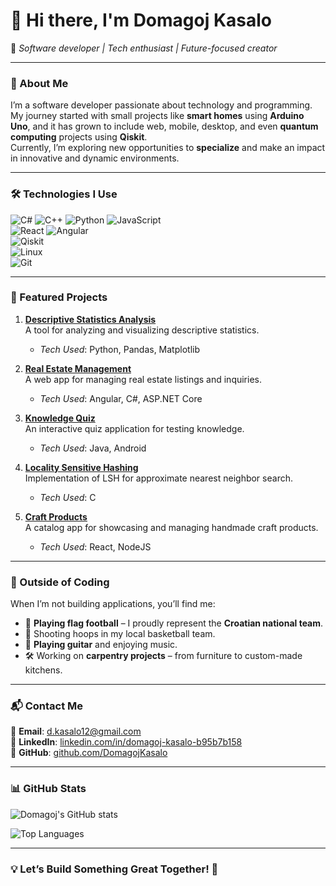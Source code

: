 # 👋 Hi there, I'm **Domagoj Kasalo**  

🚀 *Software developer | Tech enthusiast | Future-focused creator*  

---

### 🌟 About Me  
I’m a software developer passionate about technology and programming. My journey started with small projects like **smart homes** using **Arduino Uno**, and it has grown to include web, mobile, desktop, and even **quantum computing** projects using **Qiskit**.  
Currently, I’m exploring new opportunities to **specialize** and make an impact in innovative and dynamic environments.  

---

### 🛠️ **Technologies I Use**  
![C#](https://img.shields.io/badge/C%23-239120?style=flat-square&logo=c-sharp&logoColor=white) 
![C++](https://img.shields.io/badge/C++-00599C?style=flat-square&logo=c%2B%2B&logoColor=white)
![Python](https://img.shields.io/badge/Python-3776AB?style=flat-square&logo=python&logoColor=white)
![JavaScript](https://img.shields.io/badge/JavaScript-323330?style=flat-square&logo=javascript&logoColor=yellow)  
![React](https://img.shields.io/badge/React-20232A?style=flat-square&logo=react&logoColor=61DAFB) 
![Angular](https://img.shields.io/badge/Angular-DD0031?style=flat-square&logo=angular&logoColor=white)  
![Qiskit](https://img.shields.io/badge/Qiskit-000000?style=flat-square&logo=ibm&logoColor=blue)  
![Linux](https://img.shields.io/badge/Linux-FCC624?style=flat-square&logo=linux&logoColor=black)  
![Git](https://img.shields.io/badge/Git-F05032?style=flat-square&logo=git&logoColor=white)  

---

### 📂 Featured Projects  

1. [**Descriptive Statistics Analysis**](https://github.com/DomagojKasalo/Descriptive-Statistics-Analysis)  
   A tool for analyzing and visualizing descriptive statistics.  
   - *Tech Used*: Python, Pandas, Matplotlib  

2. [**Real Estate Management**](https://github.com/DomagojKasalo/RealEstate)  
   A web app for managing real estate listings and inquiries.  
   - *Tech Used*: Angular, C#, ASP.NET Core  

3. [**Knowledge Quiz**](https://github.com/DomagojKasalo/Knowledge-Quiz)  
   An interactive quiz application for testing knowledge.  
   - *Tech Used*: Java, Android  

4. [**Locality Sensitive Hashing**](https://github.com/DomagojKasalo/lsh)  
   Implementation of LSH for approximate nearest neighbor search.  
   - *Tech Used*: C 

5. [**Craft Products**](https://github.com/DomagojKasalo/Craft-Products)  
   A catalog app for showcasing and managing handmade craft products.  
   - *Tech Used*: React, NodeJS

---

### 🏀 Outside of Coding  
When I’m not building applications, you’ll find me:  
- 🏈 **Playing flag football** – I proudly represent the **Croatian national team**.  
- 🏀 Shooting hoops in my local basketball team.  
- 🎸 **Playing guitar** and enjoying music.  
- 🛠️ Working on **carpentry projects** – from furniture to custom-made kitchens.  

---

### 📬 Contact Me  
📧 **Email**: [d.kasalo12@gmail.com](mailto:d.kasalo12@gmail.com)  
🔗 **LinkedIn**: [linkedin.com/in/domagoj-kasalo-b95b7b158](https://www.linkedin.com/in/domagoj-kasalo-b95b7b158)  
🔧 **GitHub**: [github.com/DomagojKasalo](https://github.com/DomagojKasalo)  

---

### 📊 GitHub Stats  
![Domagoj's GitHub stats](https://github-readme-stats.vercel.app/api?username=DomagojKasalo&show_icons=true&theme=dark&count_private=true&hide=stars)  

![Top Languages](https://github-readme-stats.vercel.app/api/top-langs/?username=DomagojKasalo&layout=compact&theme=dark)  

---

### 💡 Let’s Build Something Great Together! 🚀  
